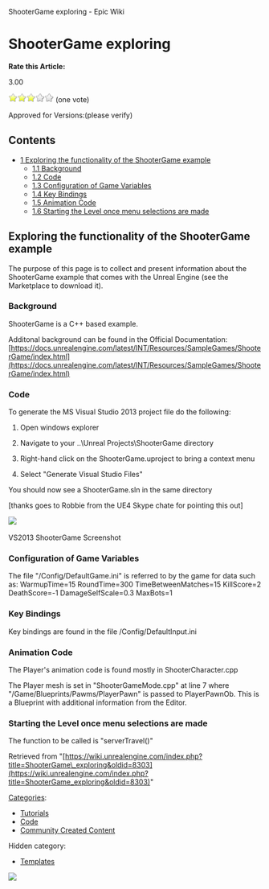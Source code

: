ShooterGame exploring - Epic Wiki                    

ShooterGame exploring
=====================

**Rate this Article:**

3.00

![](/extensions/VoteNY/images/star_on.gif)![](/extensions/VoteNY/images/star_on.gif)![](/extensions/VoteNY/images/star_on.gif)![](/extensions/VoteNY/images/star_off.gif)![](/extensions/VoteNY/images/star_off.gif) (one vote)

Approved for Versions:(please verify)

Contents
--------

*   [1 Exploring the functionality of the ShooterGame example](#Exploring_the_functionality_of_the_ShooterGame_example)
    *   [1.1 Background](#Background)
    *   [1.2 Code](#Code)
    *   [1.3 Configuration of Game Variables](#Configuration_of_Game_Variables)
    *   [1.4 Key Bindings](#Key_Bindings)
    *   [1.5 Animation Code](#Animation_Code)
    *   [1.6 Starting the Level once menu selections are made](#Starting_the_Level_once_menu_selections_are_made)

Exploring the functionality of the ShooterGame example
------------------------------------------------------

The purpose of this page is to collect and present information about the ShooterGame example that comes with the Unreal Engine (see the Marketplace to download it).

### Background

ShooterGame is a C++ based example.

Additonal background can be found in the Official Documentation: [https://docs.unrealengine.com/latest/INT/Resources/SampleGames/ShooterGame/index.html](https://docs.unrealengine.com/latest/INT/Resources/SampleGames/ShooterGame/index.html)

  

### Code

To generate the MS Visual Studio 2013 project file do the following:

1) Open windows explorer

2) Navigate to your ..\\Unreal Projects\\ShooterGame directory

3) Right-hand click on the ShooterGame.uproject to bring a context menu

4) Select "Generate Visual Studio Files"

  
You should now see a ShooterGame.sln in the same directory

\[thanks goes to Robbie from the UE4 Skype chate for pointing this out\]

[![](https://d26ilriwvtzlb.cloudfront.net/3/36/Vs2013_shootergame.png)](/File:Vs2013_shootergame.png)

VS2013 ShooterGame Screenshot

  

  

### Configuration of Game Variables

The file "/Config/DefaultGame.ini" is referred to by the game for data such as: WarmupTime=15 RoundTime=300 TimeBetweenMatches=15 KillScore=2 DeathScore=-1 DamageSelfScale=0.3 MaxBots=1

  

### Key Bindings

Key bindings are found in the file /Config/DefaultInput.ini

### Animation Code

The Player's animation code is found mostly in ShooterCharacter.cpp

The Player mesh is set in "ShooterGameMode.cpp" at line 7 where "/Game/Blueprints/Pawms/PlayerPawn" is passed to PlayerPawnOb. This is a Blueprint with additional information from the Editor.

### Starting the Level once menu selections are made

The function to be called is "serverTravel()"

Retrieved from "[https://wiki.unrealengine.com/index.php?title=ShooterGame\_exploring&oldid=8303](https://wiki.unrealengine.com/index.php?title=ShooterGame_exploring&oldid=8303)"

[Categories](/Special:Categories "Special:Categories"):

*   [Tutorials](/Category:Tutorials "Category:Tutorials")
*   [Code](/Category:Code "Category:Code")
*   [Community Created Content](/Category:Community_Created_Content "Category:Community Created Content")

Hidden category:

*   [Templates](/Category:Templates "Category:Templates")

  ![](https://tracking.unrealengine.com/track.png)